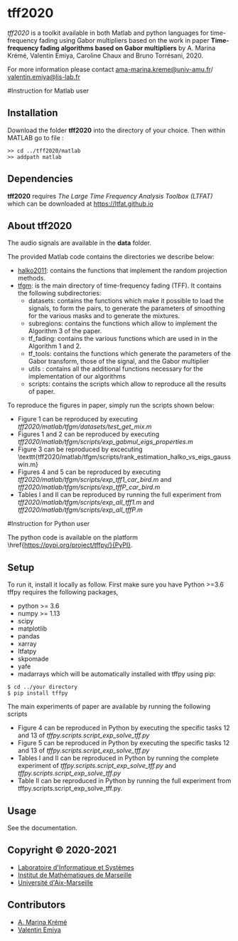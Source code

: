 # tff2020
*tff2020* is a toolkit available in both Matlab and python languages for time-frequency fading using Gabor multipliers based on the work in paper
**Time-frequency fading algorithms based on Gabor multipliers**
by A. Marina Krémé, Valentin Emiya, Caroline Chaux and Bruno Torrésani, 2020.

For more information please contact ama-marina.kreme@univ-amu.fr/ valentin.emiya@lis-lab.fr

#Instruction for Matlab user

## Installation

Download the folder **tff2020** into the directory of your choice. 
Then within MATLAB go to file :
```
>> cd ../tff2020/matlab 
>> addpath matlab
```

## Dependencies

**tff2020** requires *The Large Time Frequency Analysis Toolbox (LTFAT)* 
which can be downloaded  at  https://ltfat.github.io   

## About tff2020
The audio signals are available in the **data** folder.

The provided Matlab code contains the directories we describe below: 
* [halko2011](#halko2011): contains the functions that implement the random projection methods.
* [tfgm](#tfgm): is the main directory of time-frequency fading (TFF). It contains the following subdirectories:
    - datasets: contains the functions which make it possible to load the signals, to form the pairs, to generate the parameters of smoothing for the various masks and to generate the mixtures.
   - subregions: contains the functions which allow to implement the Algorithm 3 of the paper.
   - tf_fading: contains the various functions which are used in in the Algorithm 1 and 2.
   - tf_tools: contains the functions which generate the parameters of the Gabor transform, those of the signal, and the Gabor multiplier
   - utils : contains all the additional functions necessary for the implementation of our algorithms
   - scripts: contains the scripts which allow to reproduce all the results of paper.

To reproduce the figures in paper, simply run the scripts shown below: 

- Figure 1 can be reproduced by executing *tff2020/matlab/tfgm/datasets/test_get_mix.m*
- Figures 1 and 2  can be reproduced by executing *tff2020/matlab/tfgm/scripts/exp\_gabmul\_eigs\_properties.m*
- Figure 3 can be reproduced by excecuting \texttt{tff2020/matlab/tfgm/scripts/rank\_estimation\_halko\_vs\_eigs_gausswin.m}
- Figures 4 and 5  can be reproduced by executing *tff2020/matlab/tfgm/scripts/exp\_tff1\_car\_bird.m* and 
 *tff2020/matlab/tfgm/scripts/exp\_tffP\_car\_bird.m*
- Tables I and II can be reproduced by running the full experiment from *tff2020/matlab/tfgm/scripts/exp_all_tff1.m* and
*tff2020/matlab/tfgm/scripts/exp\_all\_tffP.m*


#Instruction for Python user

The python code is available on the platform \href{https://pypi.org/project/tffpy/}{PyPI}. 

## Setup

To run it, install it locally as follow. First make sure you have Python >=3.6 
tffpy requires the following packages, 

 - python >= 3.6
 - numpy >= 1.13
 - scipy
 - matplotlib
 - pandas
 - xarray
 - ltfatpy
 - skpomade
 - yafe
 - madarrays
which will be automatically installed with tffpy using pip:

```
$ cd ../your directory
$ pip install tffpy
```

The main experiments of paper are available by running the following scripts 
 
 - Figure 4 can be reproduced in Python by executing the specific tasks 12 and 13 of *tffpy.scripts.script_exp_solve_tff.py*
 - Figure 5 can be reproduced in Python by executing the specific tasks 12 and 13 of *tffpy.scripts.script_exp_solve_tff.py*
 - Tables I and II can be reproduced in Python by running the complete experiment of *tffpy.scripts.script_exp_solve_tff.py*
 and *tffpy.scripts.script\_exp\_solve\_tff.py*
 - Table II can be reproduced in Python by running the full experiment from tffpy.scripts.script_exp_solve_tff.py.

## Usage

See the documentation. 


## Copyright © 2020-2021

- [Laboratoire d'Informatique et Systèmes](https://www.lis-lab.fr) 
- [Institut de Mathématiques de Marseille](https://www.i2m.univ-amu.fr)
- [Université d'Aix-Marseille](https://www.univ-amu.fr)


## Contributors

- [A. Marina Krémé](ama-marina.kreme@univ-amu.fr)
- [Valentin Emiya](valentin.emiya@lis-lab.fr)



